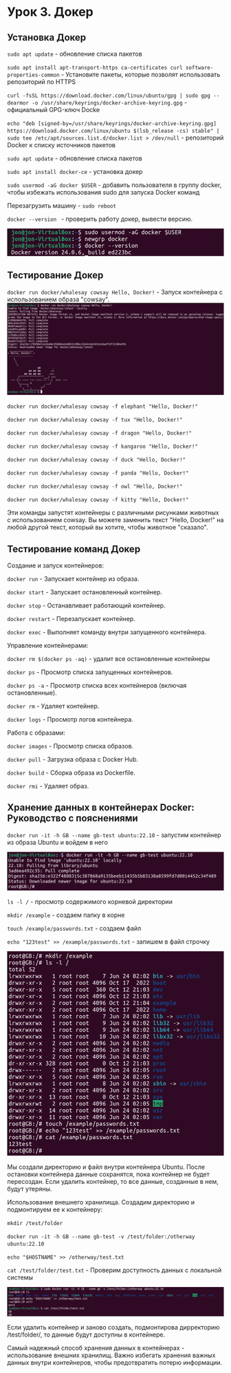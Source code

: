 # Урок 3. Докер

## Установка Докер

`sudo apt update` - обновление списка пакетов

`sudo apt install apt-transport-https ca-certificates curl software-properties-common` - Установите пакеты, которые позволят использовать репозиторий по HTTPS

`curl -fsSL https://download.docker.com/linux/ubuntu/gpg | sudo gpg --dearmor -o /usr/share/keyrings/docker-archive-keyring.gpg` - официальный GPG-ключ Docke

`echo "deb [signed-by=/usr/share/keyrings/docker-archive-keyring.gpg] https://download.docker.com/linux/ubuntu $(lsb_release -cs) stable" | sudo tee /etc/apt/sources.list.d/docker.list > /dev/null` - репозиторий Docker к списку источников пакетов

`sudo apt update` - обновление списка пакетов

`sudo apt install docker-ce` - установка докер

`sudo usermod -aG docker $USER` - добавить пользователя в группу docker, чтобы избежать использования sudo для запуска Docker команд

Перезагрузить машину - `sudo reboot` 

`docker --version ` - проверить работу докер, вывести версию.

![Alt text](/images/image-11.png)

## Тестирование Докер

`docker run docker/whalesay cowsay Hello, Docker!` - Запуск контейнера с использованием образа "cowsay".
![Alt text](/images/image-12.png)

`docker run docker/whalesay cowsay -f elephant "Hello, Docker!"`

`docker run docker/whalesay cowsay -f tux "Hello, Docker!"`

`docker run docker/whalesay cowsay -f dragon "Hello, Docker!"`

`docker run docker/whalesay cowsay -f kangaroo "Hello, Docker!"`

`docker run docker/whalesay cowsay -f duck "Hello, Docker!"`

`docker run docker/whalesay cowsay -f panda "Hello, Docker!"`

`docker run docker/whalesay cowsay -f owl "Hello, Docker!"`

`docker run docker/whalesay cowsay -f kitty "Hello, Docker!"`

Эти команды запустят контейнеры с различными рисунками животных с использованием cowsay. Вы можете заменить текст "Hello, Docker!" на любой другой текст, который вы хотите, чтобы животное "сказало".

## Тестирование команд Докер

Создание и запуск контейнеров:

`docker run` - Запускает контейнер из образа.

`docker start` - Запускает остановленный контейнер.

`docker stop` - Останавливает работающий контейнер.

`docker restart` - Перезапускает контейнер.

`docker exec` - Выполняет команду внутри запущенного контейнера.

Управление контейнерами:

`docker rm $(docker ps -aq)` - удалит все остановленные контейнеры

`docker ps` - Просмотр списка запущенных контейнеров.

`docker ps -a` - Просмотр списка всех контейнеров (включая остановленные).

`docker rm` - Удаляет контейнер.

`docker logs` - Просмотр логов контейнера.

Работа с образами:

`docker images` - Просмотр списка образов.

`docker pull` - Загрузка образа с Docker Hub.

`docker build` - Сборка образа из Dockerfile.

`docker rmi` - Удаляет образ.

## Хранение данных в контейнерах Docker: Руководство с пояснениями

`docker run -it -h GB --name gb-test ubuntu:22.10` -  запустим контейнер из образа Ubuntu и войдем в него

![Alt text](/images/image-13.png)

`ls -l /` - просмотр содержимого корневой директории

`mkdir /example` - создаем папку в корне

`touch /example/passwords.txt` - создаем файл

`echo "123test" >> /example/passwords.txt` - запишем в файл строчку

![Alt text](/images/image-14.png)

Мы создали директорию и файл внутри контейнера Ubuntu. После остановки контейнера данные сохранятся, пока контейнер не будет пересоздан. Если удалить контейнер, то все данные, созданные в нем, будут утеряны.

 Использование внешнего хранилища. Создадим директорию и подмонтируем ее к контейнеру:

 `mkdir /test/folder`

`docker run -it -h GB --name gb-test -v /test/folder:/otherway ubuntu:22.10`

`echo "$HOSTNAME" >> /otherway/test.txt`

`cat /test/folder/test.txt`  - Проверим доступность данных с локальной системы

![Alt text](/images/image-15.png)

Если удалить контейнер и заново создать, подмонтирова дирректорию /test/folder/, то данные будут доступны в контейнере.

Самый надежный способ хранения данных в контейнерах - использование внешних хранилищ. Важно избегать хранения важных данных внутри контейнеров, чтобы предотвратить потерю информации.
